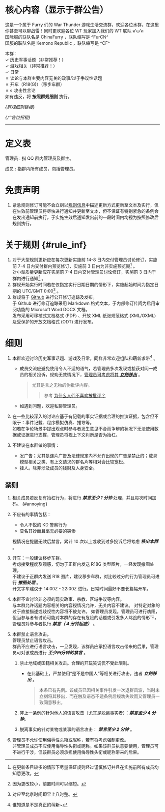 # 核心内容（显示于群公告）
这是一个属于 Furry 们的 War Thunder 游戏生活交流群，欢迎各位水群，在这里你甚至可以聊战雷！同时更欢迎各位 WT 玩家加入我们的 WT 联队 ฅ'ω'ฅ  
国际服的联队名是 ChinaFurry ，联队缩写是 ^FurCN^  
国服的联队名是 Kemono Republic ，联队缩写是 ^CF^

本群：  
✓ 历史军事话题（非常推荐！）  
✓ 游戏相关（非常推荐！）  
✓ 日常  
✗ 谈论与本群主要内容无关的政事/过于争议性话题  
✗ 开车（R18(G)）（移步车群）  
✗✗ 攻击性言论  
如有违反，将 **按照群规细则** 执行。

*{群规细则链接}*

*{广告位招租}*

------

# 定义表

管理员
: 指 QQ 群内管理员及群主。

成员
: 指群内所有成员，包括管理员。

# 免责声明

1. 紧急规则修订可能不会立刻以[规则信息](#rule_inf)中描述更新方式更新至文本及实行，但在生效前管理员将尽快进行通知并更新至文本，但不保证有特别紧急的条例会在发出通知前执行。于实施生效后通知发出前的一段时间内均视为按照修改后规则执行。

# 关于规则 {#rule_inf}

1. 对于大型规则更新应在每次更新实施前 14-8 日内交付管理员讨论修订，实施前 7-4 日内交付群内预览修订，实施前 3 日内为非实施预览期[^MajorUpdatePath] 。  
    对小型质量更新应在实施前 7-4 日内交付管理员讨论修订，实施前 3 日内于群内进行通知[^MinorUpdatePath] 。
1. 群规开始实行时间若在仅指定实行日期日期的情形下，实施起始时间为指定日期的 UTC/GMT 0:00[^ExecuteTime] 。
1. 群规将于 [Github](https://github.com/Furry-Thunder/discussion-rule-qq "群规于 Github 上的页面") 进行公开修订追踪及发布。  
    于 Github 进行修订追踪采用 Markdown 格式文本，于内部修订传阅为启用审阅功能的 Microsoft Word DOCX 文档。  
    发布采用可移植式文档格式 (PDF) 、开放 XML 纸张规范格式 (XML/OXML) 及受保护的开放文档格式 (ODT) 进行发布。

[^MajorUpdatePath]: 在更新条目较多的情形下尽量保证规则经过谨慎修订并且在实施前所有成员均知悉更改。

[^MinorUpdatePath]: 因为更改较小，前置时间可以缩短。

[^ExecuteTime]:  对应至北京时间即早上八时整。

# 细则

1. 本群欢迎讨论历史军事话题、游戏及日常，同样非常欢迎组队和萌新求带[^MoeNew] 。

    - 成员交流应避免使用令人不适的语气，若管理员多次发现或接获对同一成员的相关投诉，规劝无效情况下，[管理员可考虑将其 ***立刻移出***](#annoying) 。  

        > 尤其是言之无物的伪批评内容。  
        >> 参考 [为什么人们不喜欢被批评？](https://www.zhihu.com/question/22987136/answer/1434894604)
    
    - 如遇到问题，欢迎私聊管理员。

1. 在一些比较深入的讨论应基于有记载的事实证据或合理的推演证据，包含但不限于：事件记载、程序模拟仿真、推导等。  
    如若在争论场景中提出观点时参与者发生意见不合而争辩的状况下无法使用数据或证据进行支撑，管理员将视上下文判断是否为抬杠。

1. 不建议在本群做的事情：  

    - 发广告；尤其是连片广告及法律规定内不允许出现的广告是禁止的；载具模型相关之类、有上文请求的群名片等相对会比较宽松。  
    - 挂人。除非涉及成员的钱财及人身安全。

[^MoeNew]: 谁知道是不是真正的萌新~

## 禁则

1. 相关成员若反复有抬杠行为，将进行 ***禁言至少 1 分钟*** 处理，并且每次时间加码。 {#annoying}
1. 不应有的事情包括：  

    - 令人不悦的 KD 警察行为  
    - 莫名其妙而且毫无必要的哭惨

    视情况在提醒无效后禁言，累计 10 次以上或收到过多投诉后将考虑 ***移出本群*** 。

1. 开车：一般建议移步车群。  
    考虑接受程度及观感，切勿于正群内发送 R18G 类型图片，一经发现撤图处理。  
    不建议于正群内发送 R18 图片，建议移步车群，对比较过分的行为管理员可进行 ***撤图处理*** 。  
    开文字车建议于 14:00Z - 22:00Z 进行。日常时间最好不要长篇幅开车。
1. 本群不宜讨论非必须的现实政事、宗教、区域争议等内容。  
    与本群允许话题内容相关的内容视情况允许，无关内容不建议。
    对特定对象的过于直接描述或歧视性内容将不被允许。
    如管理员发现，管理员可进行劝阻，但当参与者有讨论可能对本群的存在有危险的话题或引发多人骂战的情形下，管理员对参与者执行 ***禁言（ 4 分钟起底）*** 。
1. 本群禁止语言攻击。  
    管理员禁止语言攻击。  
    群员不应进行语言攻击，一旦发现，该群员应承担语言攻击带来的后果，管理员可对该成员进行 ***至少四分钟的禁言*** 。

    1. 禁止地域或国籍相关攻击。合理的开玩笑调侃不受此限制。

        - 在此基础上，严禁使用“是不是中国人”等相关进行攻击。违者 ***立刻移出*** 。

            > 本条已有先例。该成员已因相关事件引发一次退群风波，当时未立刻将其移出，而在触及语态不适条例后规劝失败而又管理员一致同意移出。

    1. 非上一条例的针对他人的语言攻击（尤其是脱离事实者）：***禁言至少 4 分钟***。
    1. 脱离事实的针对某物或某事的语言攻击： ***禁言至少 2 分钟*** 。

1. 管理员不允许使用侮辱性头衔或昵称，若有将考虑强制更改。  
    非管理员成员不应使用侮辱性头衔或昵称。如果该群员执意要使用，管理员可不进行干涉，但该群员必须承担使用侮辱性头衔或昵称带来的后果。

